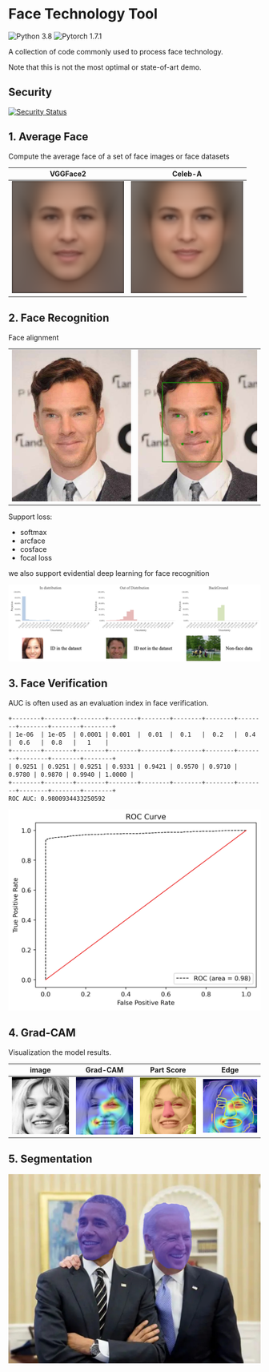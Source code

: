 # Face Technology Tool

![Python 3.8](https://img.shields.io/badge/python-3.8-green.svg?style=plastic)
![Pytorch 1.7.1](https://img.shields.io/badge/pytorch-1.7.1-green.svg?style=plastic)

A collection of code commonly used to process face technology.

Note that this is not the most optimal or state-of-art demo.

## Security

[![Security Status](https://v3-hkylzjk.murphysec.com/platform3/v3/badge/1611677694740168704.svg)](https://www.murphysec.com/accept?code=57f251056a8e7c8b5ce36469616a681d&type=1&from=2&t=2)

## 1. Average Face

Compute the average face of a set of face images or face datasets

| VGGFace2 | Celeb-A |
| - | - |
|![](./AverageFace/results/VGGFace2-all.png)|![](./AverageFace/results/CelebA-all.png)|

## 2. Face Recognition

Face alignment

|   |   |
|---|---|
|![](./FaceRecognition/images/jf.jpg)|![](./FaceRecognition/images/jf-detected.jpg)|

Support loss:

- softmax
- arcface
- cosface
- focal loss

we also support evidential deep learning for face recognition

![](./FaceRecognition/images/EDL.jpg)

## 3. Face Verification

AUC is often used as an evaluation index in face verification.

```
+--------+--------+--------+--------+--------+--------+--------+--------+--------+--------+--------+
| 1e-06  | 1e-05  | 0.0001 | 0.001  |  0.01  |  0.1   |  0.2   |  0.4   |  0.6   |  0.8   |   1    |
+--------+--------+--------+--------+--------+--------+--------+--------+--------+--------+--------+
| 0.9251 | 0.9251 | 0.9251 | 0.9331 | 0.9421 | 0.9570 | 0.9710 | 0.9780 | 0.9870 | 0.9940 | 1.0000 |
+--------+--------+--------+--------+--------+--------+--------+--------+--------+--------+--------+
ROC AUC: 0.9800934433250592
```

![](./Verification/Celeb-A2-AUC.jpg)


## 4. Grad-CAM

Visualization the model results.

| image | Grad-CAM | Part Score | Edge |
| - | - | - | - |
| ![](Grad-CAM/image/image.jpg) | ![](Grad-CAM/image/saliency.jpg) | ![](Grad-CAM/image/PartScore.jpg) | ![](Grad-CAM/image/Edge.jpg) |

## 5. Segmentation

![](./FaceSegmentation/images/mask_image.jpg)
